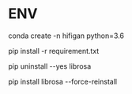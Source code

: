 # ENV
conda create -n hifigan python=3.6

pip install -r requirement.txt

pip uninstall --yes librosa

pip install librosa --force-reinstall